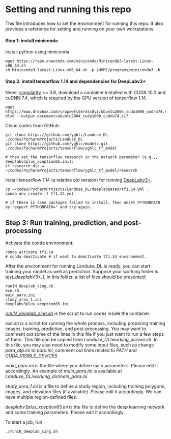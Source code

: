 # Setting and running this repo


This file introduces how to set the environment for running this repo.
It also provides a reference for setting and running on your own workstations.


#### Step 1: install miniconda 

Install python using miniconda 

    wget https://repo.anaconda.com/miniconda/Miniconda3-latest-Linux-x86_64.sh
    sh Miniconda3-latest-Linux-x86_64.sh -p $HOME/programs/miniconda3 -b

#### Step 2: install tensorflow 1.14 and dependencies for DeepLabv3+

Need: [singularity](https://sylabs.io/singularity) >= 3.6, download a container installed with CUDA 10.0 and cuDNN 7.4, 
which is required by the GPU version of tensorflow 1.14. 

    wget https://www.dropbox.com/s/opxwfc5erdsx8vi/ubuntu2004_cuda1000_cudnn74.sif?dl=0 --output-document=ubuntu2004_cuda1000_cudnn74.sif

Clone codes from GitHub:

    git clone https://github.com/yghlc/Landuse_DL ./codes/PycharmProjects/Landuse_DL
    git clone https://github.com/yghlc/models.git ./codes/PycharmProjects/tensorflow/yghlc_tf_model
    
    # then set the tensorflow research in the network parameter (e.g.,, deeplabv3plus_xception65.ini):
    tf_research_dir = ~/codes/PycharmProjects/tensorflow/yghlc_tf_model/research

Install tensorflow 1.14 (a relative old version) for running [DeepLabv3+](https://github.com/tensorflow/models/tree/master/research/deeplab).
    
    cp ~/codes/PycharmProjects/Landuse_DL/deeplabBased/tf1.14.yml .
    conda env create -f tf1.14.yml
    
    # if there is some packages failed to install, then unset PYTHONPATH by "export PYTHONPATH=" and try again.


## Step 3: Run training, prediction, and post-processing
Activate the conda environment:

    conda activate tf1.14
    # conda deactivate # if want to deactivate tf1.14 environment. 

After the environment for running Landuse_DL is ready, you can start training your model as well as prediction. 
Suppose your working folder is *test_deeplabV3+_1*, in this folder, a list of files should be presented:
    
    runIN_deeplab_sing.sh
    exe.sh
    main_para.ini
    study_area_1.ini
    deeplabv3plus_xception65.ini

*[runIN_deeplab_sing.sh](https://github.com/yghlc/Landuse_DL/blob/master/deeplabBased/runIN_deeplab_sing.sh)* is the script 
to run codes inside the container. 

*exe.sh* is a script for running the whole process, including preparing training images, 
training, prediction, and post-processing. You may want to comment out some of the lines in this file 
if you just want to run a few steps of them. This file can be copied from *Landuse_DL/working_dir/exe.sh*.
In this file, you may also need to modify some input files, such as change *para_qtp.ini* to *para.ini*, 
comment out lines related to *PATH* and *CUDA_VISIBLE_DEVICES*. <!--, and the value of *gpu_num*. -->


*main_para.ini* is the file where you define main parameters. Please edit it accordingly. 
An example of *main_para.ini* is available at *Landuse_DL/working_dir/main_para.ini*.

*study_area_1.ini* is a file to define a study region, including training polygons, images, 
and elevation files (if available). Please edit it accordingly. We can have multiple region-defined files. 

*deeplabv3plus_xception65.ini* is the file to define the deep learning network and some training parameters. 
Please edit it accordingly.


To start a job, run 

    ./runIN_deeplab_sing.sh

